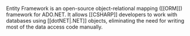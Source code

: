Entity Framework is an open-source object-relational mapping ([[ORM]]) framework for ADO.NET. It allows [[CSHARP]] developers to work with databases using [[dotNET|.NET]] objects, eliminating the need for writing most of the data access code manually.